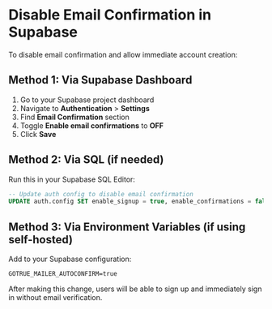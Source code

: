 # Disable Email Confirmation in Supabase

To disable email confirmation and allow immediate account creation:

## Method 1: Via Supabase Dashboard
1. Go to your Supabase project dashboard
2. Navigate to **Authentication** > **Settings**
3. Find **Email Confirmation** section
4. Toggle **Enable email confirmations** to **OFF**
5. Click **Save**

## Method 2: Via SQL (if needed)
Run this in your Supabase SQL Editor:

```sql
-- Update auth config to disable email confirmation
UPDATE auth.config SET enable_signup = true, enable_confirmations = false;
```

## Method 3: Via Environment Variables (if using self-hosted)
Add to your Supabase configuration:
```
GOTRUE_MAILER_AUTOCONFIRM=true
```

After making this change, users will be able to sign up and immediately sign in without email verification.
